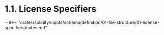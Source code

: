<!-- This file is generated automatically by infrastructure scripts. Please don't edit by hand. -->

# 1.1. License Specifiers

--8<-- "crates/solidity/inputs/schema/definition/01-file-structure/01-license-specifiers/notes.md"
